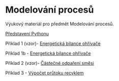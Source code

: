 # Modelování procesů
Výukový materiál pro předmět Modelování procesů.

[Představení Pythonu](http://nbviewer.ipython.org/github/UPEI-CFD/Modelovani_procesu/blob/master/Python_intro.ipynb)

Příklad 1 (vzor)- [Energetická bilance ohřívače](http://nbviewer.ipython.org/github/UPEI-CFD/Modelovani_procesu/blob/master/Cv_01_example_01_v2.ipynb)

Příklad 1b - [Energetická bilance ohřívače](http://nbviewer.ipython.org/github/UPEI-CFD/Modelovani_procesu/blob/master/Cv_01_example_01b.ipynb)

Příklad 2 (vzor)- [Částečné odpaření směsi](http://nbviewer.ipython.org/github/UPEI-CFD/Modelovani_procesu/blob/master/Cv_01_example_02_v2.ipynb)

Příklad 3 - [Výpočet průtoku recyklem](http://nbviewer.ipython.org/github/UPEI-CFD/Modelovani_procesu/blob/master/Cv_01_example_03b.ipynb)